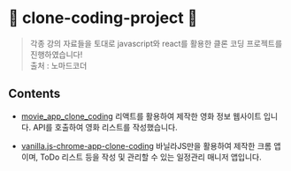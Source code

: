 # 👥 clone-coding-project 👥
> 각종 강의 자료들을 토대로 javascript와 react를 활용한 클론 코딩 프로젝트를 진행하였습니다!<br/>
출처 : 노마드코더

## Contents
+ [movie_app_clone_coding](https://github.com/leejiwon6315/clone-coding/tree/master/movie_app_clone_coding)
  리액트를 활용하여 제작한 영화 정보 웹사이트 입니다. API를 호출하여 영화 리스트를 작성했습니다.
  
+ [vanilla.js-chrome-app-clone-coding](https://github.com/leejiwon6315/clone-coding-project/tree/master/Vanilla.js-chrome-app-clone-coding)
  바닐라JS만을 활용하여 제작한 크롬 앱이며, ToDo 리스트 등을 작성 및 관리할 수 있는 일정관리 매니저 앱입니다.
